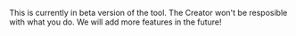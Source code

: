 This is currently in beta version of the tool.
The Creator won't be resposible with what you do.
We will add more features in the future!
